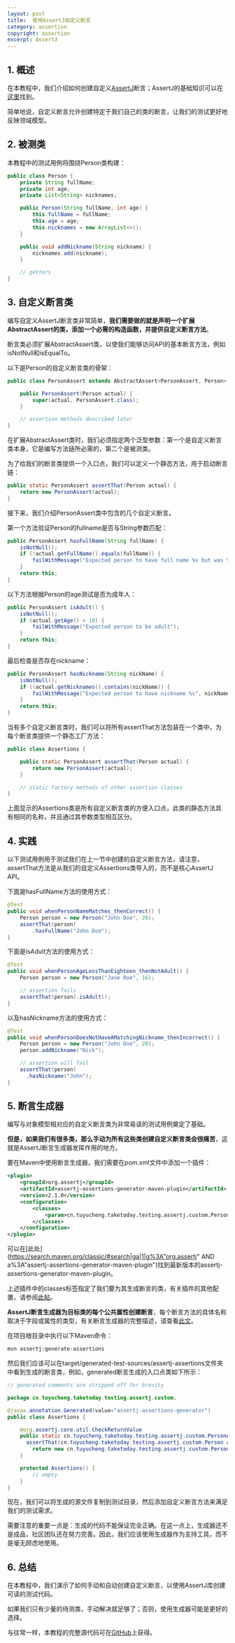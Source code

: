 ```yaml
---
layout: post
title:  使用AssertJ自定义断言
category: assertion
copyright: assertion
excerpt: AssertJ
---
```


## 1. 概述

在本教程中，我们介绍如何创建自定义[AssertJ](https://joel-costigliola.github.io/assertj/)断言；AssertJ的基础知识可以在[这里]()找到。

简单地说，自定义断言允许创建特定于我们自己的类的断言，让我们的测试更好地反映领域模型。

## 2. 被测类

本教程中的测试用例将围绕Person类构建：

```java
public class Person {
	private String fullName;
	private int age;
	private List<String> nicknames;

	public Person(String fullName, int age) {
		this.fullName = fullName;
		this.age = age;
		this.nicknames = new ArrayList<>();
	}

	public void addNickname(String nickname) {
		nicknames.add(nickname);
	}

    // getters
}
```

## 3. 自定义断言类

编写自定义AssertJ断言类非常简单，**我们需要做的就是声明一个扩展AbstractAssert的类，添加一个必需的构造函数，并提供自定义断言方法**。

断言类必须扩展AbstractAssert类，以使我们能够访问API的基本断言方法，例如isNotNull和isEqualTo。

以下是Person的自定义断言类的骨架：

```java
public class PersonAssert extends AbstractAssert<PersonAssert, Person> {

	public PersonAssert(Person actual) {
		super(actual, PersonAssert.class);
	}

    // assertion methods described later
}
```

在扩展AbstractAssert类时，我们必须指定两个泛型参数：第一个是自定义断言类本身，它是编写方法链所必需的，第二个是被测类。

为了给我们的断言类提供一个入口点，我们可以定义一个静态方法，用于启动断言链：

```java
public static PersonAssert assertThat(Person actual) {
    return new PersonAssert(actual);
}
```

接下来，我们介绍PersonAssert类中包含的几个自定义断言。

第一个方法验证Person的fullname是否与String参数匹配：

```java
public PersonAssert hasFullName(String fullName) {
	isNotNull();
	if (!actual.getFullName().equals(fullName)) {
		failWithMessage("Expected person to have full name %s but was %s", fullName, actual.getFullName());
	}
	return this;
}
```

以下方法根据Person的age测试是否为成年人：

```java
public PersonAssert isAdult() {
    isNotNull();
    if (actual.getAge() < 18) {
        failWithMessage("Expected person to be adult");
    }
    return this;
}
```

最后检查是否存在nickname：

```java
public PersonAssert hasNickname(String nickName) {
	isNotNull();
	if (!actual.getNicknames().contains(nickName)) {
		failWithMessage("Expected person to have nickname %s", nickName);
	}
	return this;
}
```

当有多个自定义断言类时，我们可以将所有assertThat方法包装在一个类中，为每个断言类提供一个静态工厂方法：

```java
public class Assertions {

	public static PersonAssert assertThat(Person actual) {
		return new PersonAssert(actual);
	}

	// static factory methods of other assertion classes
}
```

上面显示的Assertions类是所有自定义断言类的方便入口点，此类的静态方法具有相同的名称，并且通过其参数类型相互区分。

## 4. 实践

以下测试用例用于测试我们在上一节中创建的自定义断言方法，请注意，assertThat方法是从我们的自定义Assertions类导入的，而不是核心AssertJ API。

下面是hasFullName方法的使用方式：

```java
@Test
public void whenPersonNameMatches_thenCorrect() {
    Person person = new Person("John Doe", 20);
    assertThat(person)
        .hasFullName("John Doe");
}
```

下面是isAdult方法的使用方式：

```java
@Test
public void whenPersonAgeLessThanEighteen_thenNotAdult() {
    Person person = new Person("Jane Roe", 16);

    // assertion fails
    assertThat(person).isAdult();
}
```

以及hasNickname方法的使用方式：

```java
@Test
public void whenPersonDoesNotHaveAMatchingNickname_thenIncorrect() {
    Person person = new Person("John Doe", 20);
    person.addNickname("Nick");

    // assertion will fail
    assertThat(person)
      .hasNickname("John");
}
```

## 5. 断言生成器

编写与对象模型相对应的自定义断言类为非常易读的测试用例奠定了基础。

**但是，如果我们有很多类，那么手动为所有这些类创建自定义断言类会很痛苦**，这就是AssertJ断言生成器发挥作用的地方。

要在Maven中使用断言生成器，我们需要在pom.xml文件中添加一个插件：

```xml
<plugin>
    <groupId>org.assertj</groupId>
    <artifactId>assertj-assertions-generator-maven-plugin</artifactId>
    <version>2.1.0</version>
    <configuration>
        <classes>
            <param>cn.tuyucheng.taketoday.testing.assertj.custom.Person</param>
        </classes>
    </configuration>
</plugin>
```

可以在[此处](https://search.maven.org/classic/#search|ga|1|g%3A"org.assertj" AND a%3A"assertj-assertions-generator-maven-plugin")找到最新版本的assertj-assertions-generator-maven-plugin。

上述插件中的classes标签指定了我们要为其生成断言的类，有关插件的其他配置，请参阅[此帖](https://joel-costigliola.github.io/assertj/assertj-assertions-generator-maven-plugin.html#configuration)。

**AssertJ断言生成器为目标类的每个公共属性创建断言**，每个断言方法的具体名称取决于字段或属性的类型，有关断言生成器的完整描述，请查看[此文](https://joel-costigliola.github.io/assertj/assertj-assertions-generator.html)。

在项目根目录中执行以下Maven命令：

```bash
mvn assertj:generate-assertions
```

然后我们应该可以在target/generated-test-sources/assertj-assertions文件夹中看到生成的断言类，例如，generated断言生成的入口点类如下所示：

```java
// generated comments are stripped off for brevity

package cn.tuyucheng.taketoday.testing.assertj.custom;

@javax.annotation.Generated(value="assertj-assertions-generator")
public class Assertions {

    @org.assertj.core.util.CheckReturnValue
    public static cn.tuyucheng.taketoday.testing.assertj.custom.PersonAssert
      assertThat(cn.tuyucheng.taketoday.testing.assertj.custom.Person actual) {
        return new cn.tuyucheng.taketoday.testing.assertj.custom.PersonAssert(actual);
    }

    protected Assertions() {
        // empty
    }
}
```

现在，我们可以将生成的源文件复制到测试目录，然后添加自定义断言方法来满足我们的测试需求。

需要注意的重要一点是：生成的代码不能保证完全正确。在这一点上，生成器还不是成品，社区团队还在努力完善。因此，我们应该使用生成器作为支持工具，而不是毫无顾虑地使用。

## 6. 总结

在本教程中，我们演示了如何手动和自动创建自定义断言，以使用AssertJ库创建可读的测试代码。

如果我们只有少量的待测类，手动解决就足够了；否则，使用生成器可能是更好的选择。

与往常一样，本教程的完整源代码可在[GitHub](https://github.com/tuyucheng7/taketoday-tutorial4j/tree/master/software.test/assertion-libraries)上获得。